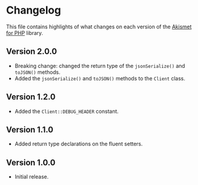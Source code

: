 # Changelog
This file contains highlights of what changes on each version of the [Akismet for PHP](https://github.com/cedx/akismet.php) library.

## Version 2.0.0
- Breaking change: changed the return type of the `jsonSerialize()` and `toJSON()` methods.
- Added the `jsonSerialize()` and `toJSON()` methods to the `Client` class.

## Version 1.2.0
- Added the `Client::DEBUG_HEADER` constant.

## Version 1.1.0
- Added return type declarations on the fluent setters.

## Version 1.0.0
- Initial release.
